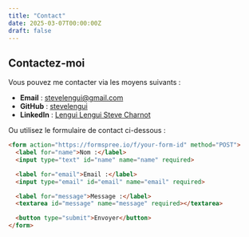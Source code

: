 ```yaml
---
title: "Contact"
date: 2025-03-07T00:00:00Z
draft: false
---
```


## Contactez-moi

Vous pouvez me contacter via les moyens suivants :

- **Email** : [stevelengui@gmail.com](mailto:stevelengui@gmail.com)
- **GitHub** : [stevelengui](https://github.com/stevelengui)
- **LinkedIn** : [Lengui Lengui Steve Charnot](https://linkedin.com/in/stevelengui)

Ou utilisez le formulaire de contact ci-dessous :

```html
<form action="https://formspree.io/f/your-form-id" method="POST">
  <label for="name">Nom :</label>
  <input type="text" id="name" name="name" required>

  <label for="email">Email :</label>
  <input type="email" id="email" name="email" required>

  <label for="message">Message :</label>
  <textarea id="message" name="message" required></textarea>

  <button type="submit">Envoyer</button>
</form>
